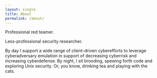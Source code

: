 ```yaml
---
layout: single
title: About
permalink: /about/
---
```


Professional red teamer.

Less-professional security researcher.

By day I support a wide range of client-driven cyberefforts to leverage
cyberadversary emulation in support of decreasing cyberrisk and increasing
cyberdefense.  By night, I sit brooding, spewing forth code and exploring Unix
security.  Or, you know, drinking tea and playing with the cats.
